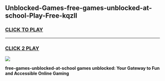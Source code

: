 
## Unblocked-Games-free-games-unblocked-at-school-Play-Free-kqzll
<h3>
<a href="https://premium76.site?title=free-games-unblocked-at-school&ref=23A">CLICK TO PLAY</a></h3>
<hr>

<h3>
<a href="https://premium76.site?title=free-games-unblocked-at-school&ref=23A">CLICK 2 PLAY</a>
  
</h3>

<a href="https://premium76.site?title=free-games-unblocked-at-school&ref=23A"><img src="https://clearcache.store/games.png"></a>


**free-games-unblocked-at-school games unblocked: Your Gateway to Fun and Accessible Online Gaming**
